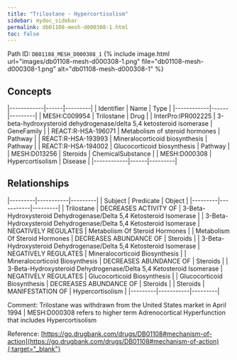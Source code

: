 ```yaml
---
title: "Trilostane - Hypercortisolism"
sidebar: mydoc_sidebar
permalink: db01108-mesh-d000308-1.html
toc: false 
---
```



Path ID: `DB01108_MESH_D000308_1`
{% include image.html url="images/db01108-mesh-d000308-1.png" file="db01108-mesh-d000308-1.png" alt="db01108-mesh-d000308-1" %}

## Concepts

|------------|------|---------|
| Identifier | Name | Type    |
|------------|------|---------|
| MESH:C009954 | Trilostane | Drug |
| InterPro:IPR002225 | 3-beta-hydroxysteroid dehydrogenase/delta 5,4 ketosteroid isomerase | GeneFamily |
| REACT:R-HSA-196071 | Metabolism of steroid hormones | Pathway |
| REACT:R-HSA-193993 | Mineralocorticoid biosynthesis | Pathway |
| REACT:R-HSA-194002 | Glucocorticoid biosynthesis | Pathway |
| MESH:D013256 | Steroids | ChemicalSubstance |
| MESH:D000308 | Hypercortisolism | Disease |
|------------|------|---------|

## Relationships

|---------|-----------|---------|
| Subject | Predicate | Object  |
|---------|-----------|---------|
| Trilostane | DECREASES ACTIVITY OF | 3-Beta-Hydroxysteroid Dehydrogenase/Delta 5,4 Ketosteroid Isomerase |
| 3-Beta-Hydroxysteroid Dehydrogenase/Delta 5,4 Ketosteroid Isomerase | NEGATIVELY REGULATES | Metabolism Of Steroid Hormones |
| Metabolism Of Steroid Hormones | DECREASES ABUNDANCE OF | Steroids |
| 3-Beta-Hydroxysteroid Dehydrogenase/Delta 5,4 Ketosteroid Isomerase | NEGATIVELY REGULATES | Mineralocorticoid Biosynthesis |
| Mineralocorticoid Biosynthesis | DECREASES ABUNDANCE OF | Steroids |
| 3-Beta-Hydroxysteroid Dehydrogenase/Delta 5,4 Ketosteroid Isomerase | NEGATIVELY REGULATES | Glucocorticoid Biosynthesis |
| Glucocorticoid Biosynthesis | DECREASES ABUNDANCE OF | Steroids |
| Steroids | MANIFESTATION OF | Hypercortisolism |
|---------|-----------|---------|

Comment: Trilostane was withdrawn from the United States market in April 1994 | MESH:D000308 refers to higher term Adrenocortical Hyperfunction that includes Hypercortisolism

Reference: [https://go.drugbank.com/drugs/DB01108#mechanism-of-action](https://go.drugbank.com/drugs/DB01108#mechanism-of-action){:target="_blank"}